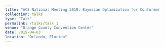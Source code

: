 ```yaml
---
title: "ACS National Meeting 2019: Bayesian Optimization for Conformer Generation"
collection: talks
type: "Talk"
permalink: /talks/talk_1
venue: "Orange County Convention Center"
date: 2019-04-03
location: "Orlando, Florida"
---
```


